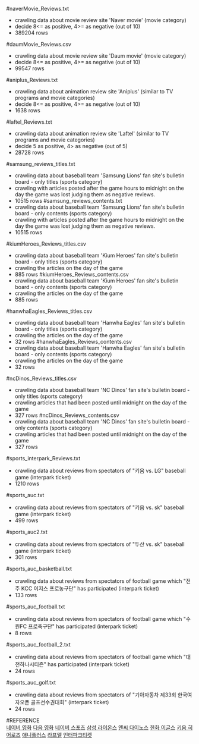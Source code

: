 #naverMovie_Reviews.txt 
- crawling data about movie review site 'Naver movie' (movie category)
- decide 8<= as positive, 4>= as negative (out of 10)
- 389204 rows

#daumMovie_Reviews.csv
- crawling data about movie review site 'Daum movie' (movie category)
- decide 8<= as positive, 4>= as negative (out of 10)
- 99547 rows

#aniplus_Reviews.txt 
- crawling data about animation review site 'Aniplus' (similar to TV programs and movie categories)
- decide 8<= as positive, 4>= as negative (out of 10)
- 1638 rows

#laftel_Reviews.txt 
- crawling data about animation review site 'Laftel' (similar to TV programs and movie categories)
- decide 5 as positive, 4> as negative (out of 5)
- 28728 rows

#samsung_reviews_titles.txt 
- crawling data about baseball team 'Samsung Lions' fan site's bulletin board - only titles (sports category)
- crawling with articles posted after the game hours to midnight on the day the game was lost judging them as negative reviews.
- 10515 rows 
#samsung_reviews_contents.txt 
- crawling data about baseball team 'Samsung Lions' fan site's bulletin board - only contents (sports category)
- crawling with articles posted after the game hours to midnight on the day the game was lost judging them as negative reviews.
- 10515 rows

#kiumHeroes_Reviews_titles.csv
- crawling data about baseball team 'Kium Heroes' fan site's bulletin board - only titles (sports category)
- crawling the articles on the day of the game
- 885 rows
#kiumHeroes_Reviews_contents.csv
- crawling data about baseball team 'Kium Heroes' fan site's bulletin board - only contents (sports category)
- crawling the articles on the day of the game
- 885 rows

#hanwhaEagles_Reviews_titles.csv
- crawling data about baseball team 'Hanwha Eagles' fan site's bulletin board - only titles (sports category)
- crawling the articles on the day of the game
- 32 rows
#hanwhaEagles_Reviews_contents.csv
- crawling data about baseball team 'Hanwha Eagles' fan site's bulletin board - only contents (sports category)
- crawling the articles on the day of the game
- 32 rows

#ncDinos_Reviews_titles.csv
- crawling data about baseball team 'NC Dinos' fan site's bulletin board - only titles (sports category)
- crawling articles that had been posted until midnight on the day of the game
- 327 rows
#ncDinos_Reviews_contents.csv
- crawling data about baseball team 'NC Dinos' fan site's bulletin board - only contents (sports category)
- crawling articles that had been posted until midnight on the day of the game
- 327 rows


#sports_interpark_Reviews.txt
- crawling data about reviews from spectators of  "키움 vs. LG" baseball game (interpark ticket)
- 1210 rows

#sports_auc.txt
- crawling data about reviews from spectators of  "키움 vs. sk" baseball game (interpark ticket)
- 499 rows

#sports_auc2.txt
- crawling data about reviews from spectators of  "두산 vs. sk" baseball game (interpark ticket)
- 301 rows

#sports_auc_basketball.txt
- crawling data about reviews from spectators of football game which "전주 KCC 이지스 프로농구단" has participated (interpark ticket)
- 133 rows

#sports_auc_football.txt
- crawling data about reviews from spectators of football game which "수원FC 프로축구단" has participated (interpark ticket)
- 8 rows

#sports_auc_football_2.txt
- crawling data about reviews from spectators of football game which "대전하나시티즌" has participated (interpark ticket)
- 24 rows

#sports_auc_golf.txt
- crawling data about reviews from spectators of "기아자동차 제33회 한국여자오픈 골프선수권대회" (interpark ticket)
- 24 rows

#REFERENCE   
[네이버 영화](https://movie.naver.com/)
[다음 영화](https://movie.daum.net/main/new#slide-1-0)
[네이버 스포츠](https://sports.news.naver.com/index.nhn)
[삼성 라이온스](https://www.samsunglions.com/index.asp)
[엔씨 다이노스](https://www.ncdinos.com/main/index)
[한화 이글스](https://www.hanwhaeagles.co.kr/html/main/main.asp)
[키움 히어로즈](https://www.heroesbaseball.co.kr/index.do)
[애니플러스](http://www.aniplustv.com/#/default.asp?gCode=MA&sCode=000)
[라프텔](https://laftel.net/)
[인터파크티켓](http://ticket.interpark.com/)

